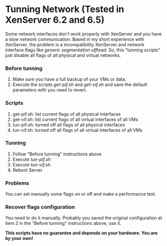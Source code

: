 # Tunning Network (Tested in XenServer 6.2 and 6.5)

Some network interfaces don't work properly with XenServer and you have a slow network communication. Based in my short experience with XenServer, the problem is a incompatibility XenServer and network interface flags like *generic segmentation offload*. So, this "tunning scripts" just disable all flags of all physical and virtual networks.

### Before tunning
1. Make sure you have a full backup of your VMs or data.
2. Execute the scripts *get-pif.sh* and *get-vif.sh* and save the default parameters with you need to revert.

### Scripts
1. get-pif.sh: list current flags of all physical interfaces
2. get-vif.sh: list current flags of all virtual interfaces of all VMs
3. tun-pif.sh: turned off all flags of all physical interfaces
4. tun-vif.sh: turned off all flags of all virtual interfaces of all VMs

### Tunning
1. Follow "Before tunning" instructions above
2. Execute *tun-pif.sh*
3. Execute *tun-vif.sh*
4. Reboot Server

### Problems
You can set manually some flags on or off and make a performance test.

### Recover flags configuration
You need to do it manually. Probably you saved the original configuration at item 2 in the "Before tunning" instructions above, use it.

**This scripts have no guarantee and depends on your hardware. You are by your own!**
